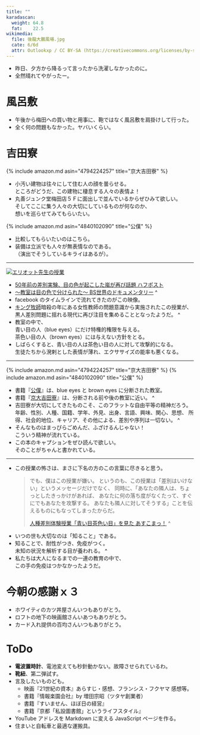 ```yaml
---
title: ""
karadascan:
  weight: 64.8
  fat:    22.5
wikimedia:
  file: 後龍大鵬風場.jpg
  cate: 6/6d
  attr: Outlookxp / CC BY-SA (https://creativecommons.org/licenses/by-sa/4.0)
---
```


* 昨日、夕方から降るって言ったから洗濯しなかったのに。
* 全然晴れてやがったー。

# 風呂敷

* 午後から梅田への買い物と用事に、鞄ではなく風呂敷を肩掛けして行った。
* 全く何の問題もなかった。ヤバいくらい。


# 吉田寮

{% include amazon.md asin="4794224257" title="京大吉田寮" %}

* 小汚い建物は往々にして住む人の顔を曇らせる。  
  ところがどうだ、この建物に棲息する人々の表情よ！
* 丸善ジュンク堂梅田店５Ｆに面出しで並んでいるからぜひみて欲しい。  
  そしてここに集う人々の大切にしているものが何なのか、  
  想いを巡らせてみてもらいたい。

{% include amazon.md asin="4840102090" title="公僕" %}

* 比較してもらいたいのはこちら。
* 装備は立派でも人々が無表情なのである。  
  （演出でそうしているキライはあるが）。

----

[![エリオット先生の授業](http://img.youtube.com/vi/1mcCLm_LwpE/maxresdefault.jpg)](https://www.youtube.com/watch?v=1mcCLm_LawpE)

* [50年前の差別実験、目の色が起こした嵐が再び話題 ハフポスト](https://www.huffingtonpost.jp/entry/news_jp_5ee2b60bc5b6329484df5406)
* [～教室は目の色で分けられた～ BS世界のドキュメンタリー](https://www6.nhk.or.jp/wdoc/backnumber/detail/?pid=071021b)
^
* facebook のタイムラインで流れてきたのがこの映像。
* [キング牧師](https://ja.wikipedia.org/wiki/マーティン・ルーサー・キング・ジュニア)暗殺の年にある女性教師の問題意識から実施されたこの授業が、  
  黒人差別問題に揺れる現代に再び注目を集めることとなったようだ。
^
* 教室の中で、  
  青い目の人（blue eyes）にだけ特権的権限を与える。  
  茶色い目の人（brown eyes）には与えない方針をとる。
* しばらくすると、青い目の人は茶色い目の人に対して攻撃的になる。  
  生徒たちから溌剌とした表情が薄れ、エクササイズの能率も悪くなる。

----

{% include amazon.md asin="4794224257" title="京大吉田寮" %}
{% include amazon.md asin="4840102090" title="公僕" %}

* 書籍『[公僕](https://amazon.jp/dp/4840102090)』は、blue eyes と brown eyes に分断された教室。
* 書籍『[京大吉田寮](https://amazon.jp/dp/4794224257)』は、分断される前や後の教室に近い。
^
* 吉田寮が大切にしてきたものこそ、このフラットな自由平等の精神だろう。
  年齢、性別、人種、国籍、学年、外見、出身、言語、興味、関心、思想、
  所得、社会的地位、キャリア、その他による、差別や序列は一切ない。
^
* そんなものはまっぴらごめんだ、ふざけるんじゃない！  
  こういう精神が流れている。
* この本のキャプションをぜひ読んで欲しい。  
  そのことがちゃんと書かれている。

----

* この授業の怖さは、まさに下名の方のこの言葉に尽きると思う。
  > でも、僕はこの授業が嫌い。
  > というのも、この授業は「差別はいけない」というメッセージだけでなく、
  > 同時に、「あなたの隣人は、ちょっとしたきっかけがあれば、
  > あなたに何の落ち度がなくたって、すぐにでもあなたを攻撃する。
  > あなたも隣人に対してそうする」ことを伝えるものにもなってしまったからだ。
  >
  > [人種差別体験授業「青い目茶色い目」を見た あすこまっ！](https://askoma.info/2015/08/17/1187)
^
* いつの世も大切なのは「知ること」である。
* 知ることで、耐性がつき、免疫がつく。  
  未知の状況を解析する目が養われる。
^
* 私たちは大人になるまでの一連の教育の中で、  
  この手の免疫はつかなかったようだ。



# 今朝の感謝ｘ３

* ホワイティのカツ丼屋さんいつもありがとう。
* ロフトの地下の映画館さんいあつもありがとう。
* カード入れ提供の百均さんいつもありがとう。


# ToDo

* **電波置時計**、電池変えても秒針動かない。故障させられているわ。
* **靴紐**、第二弾試す。
* 言及したいものども。
  * 映画『21世紀の資本』あらすじ・感想、フランシス・フクヤマ 感想等。
  * 書籍『情報楽園会社』by 増田宗昭（ツタヤ創業者）
  * 書籍『すいません、ほぼ日の経営』
  * 書籍『京都「私設圖書館」というライフスタイル』
* YouTube アドレスを Markdown に変える JavaScript ページを作る。
* 住まいと自転車と最適な運搬具。
